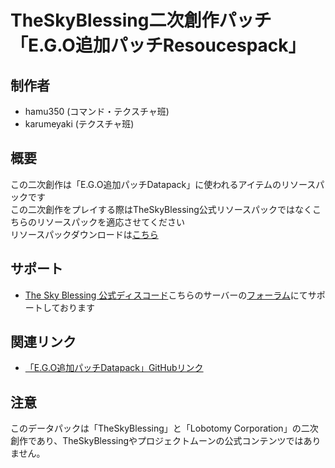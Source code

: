 # TheSkyBlessing二次創作パッチ「E.G.O追加パッチResoucespack」
## 制作者
* hamu350 (コマンド・テクスチャ班)
* karumeyaki (テクスチャ班)

## 概要
この二次創作は「E.G.O追加パッチDatapack」に使われるアイテムのリソースパックです\
この二次創作をプレイする際はTheSkyBlessing公式リソースパックではなくこちらのリソースパックを適応させてください\
リソースパックダウンロードは[こちら]()

## サポート
* [The Sky Blessing 公式ディスコード](https://discord.gg/vPqHuQNMEv)こちらのサーバーの[フォーラム](https://discord.com/channels/742465492861845564/1416218190131888251)にてサポートしております

## 関連リンク
* [「E.G.O追加パッチDatapack」GitHubリンク](https://github.com/hamu350/E.G.O_datapack)

## 注意
このデータパックは「TheSkyBlessing」と「Lobotomy Corporation」の二次創作であり、TheSkyBlessingやプロジェクトムーンの公式コンテンツではありません。　
